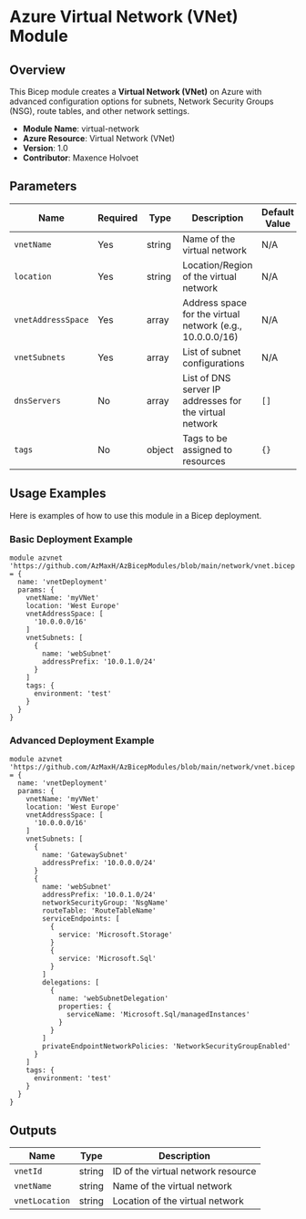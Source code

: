 # Azure Virtual Network (VNet) Module

## Overview

This Bicep module creates a **Virtual Network (VNet)** on Azure with advanced configuration options for subnets, Network Security Groups (NSG), route tables, and other network settings.

- **Module Name**: virtual-network
- **Azure Resource**: Virtual Network (VNet)
- **Version**: 1.0
- **Contributor**: Maxence Holvoet

## Parameters

| Name               | Required | Type   | Description                                                                            | Default Value |
|--------------------|----------|--------|----------------------------------------------------------------------------------------|---------------|
| `vnetName`         | Yes      | string | Name of the virtual network                                                            | N/A           |
| `location`         | Yes      | string | Location/Region of the virtual network                                                 | N/A           |
| `vnetAddressSpace` | Yes      | array  | Address space for the virtual network (e.g., 10.0.0.0/16)                              | N/A           |
| `vnetSubnets`      | Yes      | array  | List of subnet configurations                                                          | N/A           |
| `dnsServers`       | No       | array  | List of DNS server IP addresses for the virtual network                                | `[]`          |
| `tags`             | No       | object | Tags to be assigned to resources                                                       | `{}`          |

## Usage Examples

Here is examples of how to use this module in a Bicep deployment.

### Basic Deployment Example

```bicep
module azvnet 'https://github.com/AzMaxH/AzBicepModules/blob/main/network/vnet.bicep' = {
  name: 'vnetDeployment'
  params: {
    vnetName: 'myVNet'
    location: 'West Europe'
    vnetAddressSpace: [
      '10.0.0.0/16'
    ]
    vnetSubnets: [
      {
        name: 'webSubnet'
        addressPrefix: '10.0.1.0/24'
      }
    ]
    tags: {
      environment: 'test'
    }
  }
}
```

### Advanced Deployment Example

```bicep
module azvnet 'https://github.com/AzMaxH/AzBicepModules/blob/main/network/vnet.bicep' = {
  name: 'vnetDeployment'
  params: {
    vnetName: 'myVNet'
    location: 'West Europe'
    vnetAddressSpace: [
      '10.0.0.0/16'
    ]
    vnetSubnets: [
      {
        name: 'GatewaySubnet'
        addressPrefix: '10.0.0.0/24'
      }
      {
        name: 'webSubnet'
        addressPrefix: '10.0.1.0/24'
        networkSecurityGroup: 'NsgName'
        routeTable: 'RouteTableName'
        serviceEndpoints: [
          {
            service: 'Microsoft.Storage'
          }
          {
            service: 'Microsoft.Sql'
          }
        ]
        delegations: [
          {
            name: 'webSubnetDelegation'
            properties: {
              serviceName: 'Microsoft.Sql/managedInstances'
            }
          }
        ]
        privateEndpointNetworkPolicies: 'NetworkSecurityGroupEnabled'
      }
    ]
    tags: {
      environment: 'test'
    }
  }
}
```

## Outputs
| Name               |	Type  |	Description                         |
|--------------------|--------|-------------------------------------|
| `vnetId`	         | string	| ID of the virtual network resource  |
| `vnetName`	       | string	| Name of the virtual network         |
| `vnetLocation`	   | string	| Location of the virtual network     |